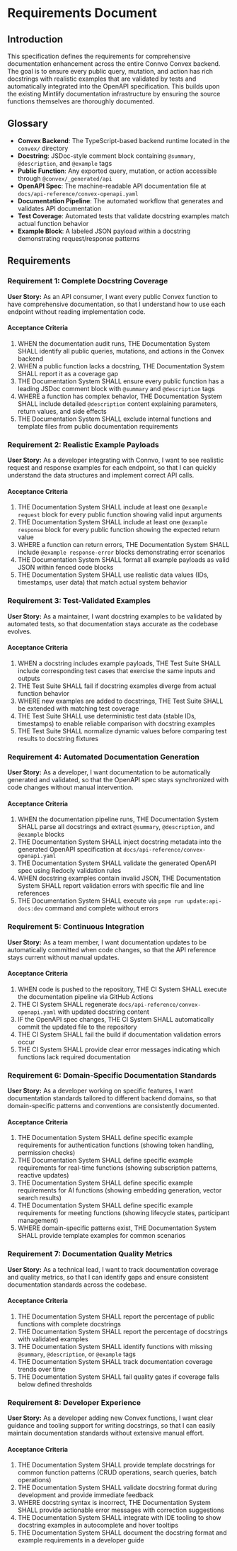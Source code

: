 # Requirements Document

## Introduction

This specification defines the requirements for comprehensive documentation enhancement across the entire Connvo Convex backend. The goal is to ensure every public query, mutation, and action has rich docstrings with realistic examples that are validated by tests and automatically integrated into the OpenAPI specification. This builds upon the existing Mintlify documentation infrastructure by ensuring the source functions themselves are thoroughly documented.

## Glossary

- **Convex Backend**: The TypeScript-based backend runtime located in the `convex/` directory
- **Docstring**: JSDoc-style comment block containing `@summary`, `@description`, and `@example` tags
- **Public Function**: Any exported query, mutation, or action accessible through `@convex/_generated/api`
- **OpenAPI Spec**: The machine-readable API documentation file at `docs/api-reference/convex-openapi.yaml`
- **Documentation Pipeline**: The automated workflow that generates and validates API documentation
- **Test Coverage**: Automated tests that validate docstring examples match actual function behavior
- **Example Block**: A labeled JSON payload within a docstring demonstrating request/response patterns

## Requirements

### Requirement 1: Complete Docstring Coverage

**User Story:** As an API consumer, I want every public Convex function to have comprehensive documentation, so that I understand how to use each endpoint without reading implementation code.

#### Acceptance Criteria

1. WHEN the documentation audit runs, THE Documentation System SHALL identify all public queries, mutations, and actions in the Convex backend
2. WHEN a public function lacks a docstring, THE Documentation System SHALL report it as a coverage gap
3. THE Documentation System SHALL ensure every public function has a leading JSDoc comment block with `@summary` and `@description` tags
4. WHERE a function has complex behavior, THE Documentation System SHALL include detailed `@description` content explaining parameters, return values, and side effects
5. THE Documentation System SHALL exclude internal functions and template files from public documentation requirements

### Requirement 2: Realistic Example Payloads

**User Story:** As a developer integrating with Connvo, I want to see realistic request and response examples for each endpoint, so that I can quickly understand the data structures and implement correct API calls.

#### Acceptance Criteria

1. THE Documentation System SHALL include at least one `@example request` block for every public function showing valid input arguments
2. THE Documentation System SHALL include at least one `@example response` block for every public function showing the expected return value
3. WHERE a function can return errors, THE Documentation System SHALL include `@example response-error` blocks demonstrating error scenarios
4. THE Documentation System SHALL format all example payloads as valid JSON within fenced code blocks
5. THE Documentation System SHALL use realistic data values (IDs, timestamps, user data) that match actual system behavior

### Requirement 3: Test-Validated Examples

**User Story:** As a maintainer, I want docstring examples to be validated by automated tests, so that documentation stays accurate as the codebase evolves.

#### Acceptance Criteria

1. WHEN a docstring includes example payloads, THE Test Suite SHALL include corresponding test cases that exercise the same inputs and outputs
2. THE Test Suite SHALL fail if docstring examples diverge from actual function behavior
3. WHERE new examples are added to docstrings, THE Test Suite SHALL be extended with matching test coverage
4. THE Test Suite SHALL use deterministic test data (stable IDs, timestamps) to enable reliable comparison with docstring examples
5. THE Test Suite SHALL normalize dynamic values before comparing test results to docstring fixtures

### Requirement 4: Automated Documentation Generation

**User Story:** As a developer, I want documentation to be automatically generated and validated, so that the OpenAPI spec stays synchronized with code changes without manual intervention.

#### Acceptance Criteria

1. WHEN the documentation pipeline runs, THE Documentation System SHALL parse all docstrings and extract `@summary`, `@description`, and `@example` blocks
2. THE Documentation System SHALL inject docstring metadata into the generated OpenAPI specification at `docs/api-reference/convex-openapi.yaml`
3. THE Documentation System SHALL validate the generated OpenAPI spec using Redocly validation rules
4. WHEN docstring examples contain invalid JSON, THE Documentation System SHALL report validation errors with specific file and line references
5. THE Documentation System SHALL execute via `pnpm run update:api-docs:dev` command and complete without errors

### Requirement 5: Continuous Integration

**User Story:** As a team member, I want documentation updates to be automatically committed when code changes, so that the API reference stays current without manual updates.

#### Acceptance Criteria

1. WHEN code is pushed to the repository, THE CI System SHALL execute the documentation pipeline via GitHub Actions
2. THE CI System SHALL regenerate `docs/api-reference/convex-openapi.yaml` with updated docstring content
3. IF the OpenAPI spec changes, THE CI System SHALL automatically commit the updated file to the repository
4. THE CI System SHALL fail the build if documentation validation errors occur
5. THE CI System SHALL provide clear error messages indicating which functions lack required documentation

### Requirement 6: Domain-Specific Documentation Standards

**User Story:** As a developer working on specific features, I want documentation standards tailored to different backend domains, so that domain-specific patterns and conventions are consistently documented.

#### Acceptance Criteria

1. THE Documentation System SHALL define specific example requirements for authentication functions (showing token handling, permission checks)
2. THE Documentation System SHALL define specific example requirements for real-time functions (showing subscription patterns, reactive updates)
3. THE Documentation System SHALL define specific example requirements for AI functions (showing embedding generation, vector search results)
4. THE Documentation System SHALL define specific example requirements for meeting functions (showing lifecycle states, participant management)
5. WHERE domain-specific patterns exist, THE Documentation System SHALL provide template examples for common scenarios

### Requirement 7: Documentation Quality Metrics

**User Story:** As a technical lead, I want to track documentation coverage and quality metrics, so that I can identify gaps and ensure consistent documentation standards across the codebase.

#### Acceptance Criteria

1. THE Documentation System SHALL report the percentage of public functions with complete docstrings
2. THE Documentation System SHALL report the percentage of docstrings with validated examples
3. THE Documentation System SHALL identify functions with missing `@summary`, `@description`, or `@example` tags
4. THE Documentation System SHALL track documentation coverage trends over time
5. THE Documentation System SHALL fail quality gates if coverage falls below defined thresholds

### Requirement 8: Developer Experience

**User Story:** As a developer adding new Convex functions, I want clear guidance and tooling support for writing docstrings, so that I can easily maintain documentation standards without extensive manual effort.

#### Acceptance Criteria

1. THE Documentation System SHALL provide template docstrings for common function patterns (CRUD operations, search queries, batch operations)
2. THE Documentation System SHALL validate docstring format during development and provide immediate feedback
3. WHERE docstring syntax is incorrect, THE Documentation System SHALL provide actionable error messages with correction suggestions
4. THE Documentation System SHALL integrate with IDE tooling to show docstring examples in autocomplete and hover tooltips
5. THE Documentation System SHALL document the docstring format and example requirements in a developer guide
